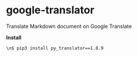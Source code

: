 # google-translator
Translate Markdown document on Google Translate

**Install**

`\n$ pip3 install py_translator==1.8.9`
